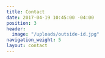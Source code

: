 ```yaml
---
title: Contact
date: 2017-04-19 10:45:00 -04:00
position: 3
header:
  image: "/uploads/outside-id.jpg"
navigation_weight: 5
layout: contact
---
```


